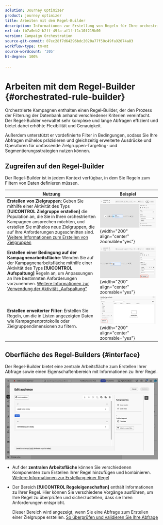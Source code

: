 ```yaml
---
solution: Journey Optimizer
product: journey optimizer
title: Arbeiten mit dem Regel-Builder
description: Informationen zur Erstellung von Regeln für Ihre orchestrierten Kampagnen
exl-id: fb7a0eb2-b2ff-49fa-af1f-f1c10f219b00
version: Campaign Orchestration
source-git-commit: 07ec28f7d64296bdc2020a77f50c49fa92074a83
workflow-type: tm+mt
source-wordcount: '305'
ht-degree: 100%

---
```



# Arbeiten mit dem Regel-Builder {#orchestrated-rule-builder}

Orchestrierte Kampagnen enthalten einen Regel-Builder, der den Prozess der Filterung der Datenbank anhand verschiedener Kriterien vereinfacht. Der Regel-Builder verwaltet sehr komplexe und lange Abfragen effizient und bietet dabei erhöhte Flexibilität und Genauigkeit. 

Außerdem unterstützt er vordefinierte Filter in Bedingungen, sodass Sie Ihre Abfragen mühelos präzisieren und gleichzeitig erweiterte Ausdrücke und Operatoren für umfassende Zielgruppen-Targeting- und Segmentierungsstrategien nutzen können.

## Zugreifen auf den Regel-Builder

Der Regel-Builder ist in jedem Kontext verfügbar, in dem Sie Regeln zum Filtern von Daten definieren müssen.

| Nutzung | Beispiel |
|  ---  |  ---  |
| **Erstellen von Zielgruppen**: Geben Sie mithilfe einer Aktivität des Typs **[!UICONTROL Zielgruppe erstellen]** die Population an, die Sie in Ihren orchestrierten Kampagnen ansprechen möchten, und erstellen Sie mühelos neue Zielgruppen, die auf Ihre Anforderungen zugeschnitten sind. [Weitere Informationen zum Erstellen von Zielgruppen](../orchestrated/activities/build-audience.md) | ![Bild, das den Zugriff auf die Benutzeroberfläche zur Zielgruppenerstellung zeigt](assets/query-access-audience.png){width="200" align="center" zoomable="yes"} |
| **Erstellen einer Bedingung auf der Kampagnenarbeitsfläche**: Wenden Sie auf der Kampagnenarbeitsfläche mithilfe einer Aktivität des Typs **[!UICONTROL Aufspaltung]** Regeln an, um Anpassungen an Ihre bestimmten Anforderungen vorzunehmen. [Weitere Informationen zur Verwendung der Aktivität „Aufspaltung“](../orchestrated/activities/split.md) | ![Bild, das den Zugriff auf Optionen zur Workflow-Anpassung zeigt](assets/query-access-split.png){width="200" align="center" zoomable="yes"} |
| **Erstellen erweiterter Filter**: Erstellen Sie Regeln, um die in Listen angezeigten Daten wie Kampagnenprotokolle oder Zielgruppendimensionen zu filtern. | ![Bild, das die Anpassung von Listenfiltern zeigt](assets/query-access-advanced-filters.png){width="200" align="center" zoomable="yes"} |

## Oberfläche des Regel-Builders {#interface}

Der Regel-Builder bietet eine zentrale Arbeitsfläche zum Erstellen Ihrer Abfrage sowie einen Eigenschaftenbereich mit Informationen zu Ihrer Regel.

![Bild, das die Oberfläche des Regel-Builders zeigt](assets/rule-builder-interface.png)

* Auf der **zentralen Arbeitsfläche** können Sie verschiedenen Komponenten zum Erstellen Ihrer Regel hinzufügen und kombinieren. [Weitere Informationen zur Erstellung einer Regel](../orchestrated/build-query.md)

* Der Bereich **[!UICONTROL Regeleigenschaften]** enthält Informationen zu Ihrer Regel. Hier können Sie verschiedene Vorgänge ausführen, um Ihre Regel zu überprüfen und sicherzustellen, dass sie Ihren Anforderungen entspricht.

  Dieser Bereich wird angezeigt, wenn Sie eine Abfrage zum Erstellen einer Zielgruppe erstellen. [So überprüfen und validieren Sie Ihre Abfrage](build-query.md#check-and-validate-your-query)
